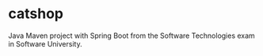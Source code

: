 # catshop
Java Maven project with Spring Boot from the Software Technologies exam in Software University.
